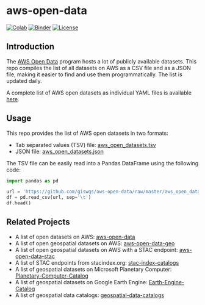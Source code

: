 # aws-open-data

[![Colab](https://colab.research.google.com/assets/colab-badge.svg)](https://colab.research.google.com/github/giswqs/aws-open-data/blob/master/aws_open_datasets.ipynb)
[![Binder](https://mybinder.org/badge_logo.svg)](https://mybinder.org/v2/gh/giswqs/aws-open-data/HEAD?labpath=aws_open_datasets.ipynb)
[![License](https://img.shields.io/badge/License-MIT-yellow.svg)](https://opensource.org/licenses/MIT)

## Introduction

The [AWS Open Data](https://registry.opendata.aws/) program hosts a lot of publicly available datasets. This repo compiles the list of all datasets on AWS as a CSV file and as a JSON file, making it easier to find and use them programmatically. The list is updated daily.

A complete list of AWS open datasets as individual YAML files is available [here](https://github.com/awslabs/open-data-registry).

## Usage

This repo provides the list of AWS open datasets in two formats:

- Tab separated values (TSV) file: [aws_open_datasets.tsv](https://github.com/giswqs/aws-open-data/blob/master/aws_open_datasets.tsv)
- JSON file: [aws_open_datasets.json](https://github.com/giswqs/aws-open-data/blob/master/aws_open_datasets.json)

The TSV file can be easily read into a Pandas DataFrame using the following code:

```python
import pandas as pd

url = 'https://github.com/giswqs/aws-open-data/raw/master/aws_open_datasets.tsv'
df = pd.read_csv(url, sep='\t')
df.head()
```

## Related Projects

- A list of open datasets on AWS: [aws-open-data](https://github.com/giswqs/aws-open-data)
- A list of open geospatial datasets on AWS: [aws-open-data-geo](https://github.com/giswqs/aws-open-data-geo)
- A list of open geospatial datasets on AWS with a STAC endpoint: [aws-open-data-stac](https://github.com/giswqs/aws-open-data-stac)
- A list of STAC endpoints from stacindex.org: [stac-index-catalogs](https://github.com/giswqs/stac-index-catalogs)
- A list of geospatial datasets on Microsoft Planetary Computer: [Planetary-Computer-Catalog](https://github.com/giswqs/Planetary-Computer-Catalog)
- A list of geospatial datasets on Google Earth Engine: [Earth-Engine-Catalog](https://github.com/giswqs/Earth-Engine-Catalog)
- A list of geospatial data catalogs: [geospatial-data-catalogs](https://github.com/giswqs/geospatial-data-catalogs)
